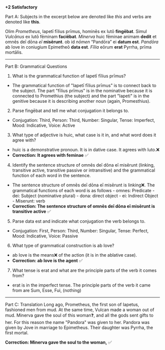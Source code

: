 **+2 Satisfactory**

Part A: Subjects in the excerpt below are denoted like *this* and verbs are denoted like **this**.

Olim *Prometheus*, Iapetī fīlius prīmus, hominēs ex lutō **fingēbat**. Simul *Vulcānus* ex lutō fēminam **faciēbat**. *Minerva* huic fēminae animam **dedit** et omnēs deī dōna *eī* **misērunt**. ob id *nōmen* “Pandōra” ei **datum est**. *Pandōra* ab Iove in coniugium Epimetheō **data est**. *Fīlia* eōrum **erat** Pyrrha, prīma mortālis.

---

Part B: Grammatical Questions

1. What is the grammatical function of Iapetī fīlius prīmus?
- The grammatical function of "Iapetī fīlius prīmus" is to connect back to the subject. The part "fīlius prīmus" is in the nominative because it is connected to Promethius (the subject) and the part "Iapeti" is in the genitive because it is describing another noun (again, Promesthius).

2. Parse fingēbat and tell me what conjugation it belongs to.
- Conjugation: Third, Person: Third, Number: Singular, Tense: Imperfect, Mood: Indicative, Voice: Active

3. What type of adjective is huic, what case is it in, and what word does it agree with?
- huic is a demonstrative pronoun. It is in dative case. It agrees with luto.❌
- **Correction: It agrees with feminae**  ✅

4. Identify the sentence structure of omnēs deī dōna eī misērunt (linking, transitive active, transitive passive or intransitive) and the grammatical function of each word in the sentence.
- The sentence structure of omnēs deī dōna eī misērunt is linking❌. The grammatical functions of each word is as follows - omnes: Predicate - dei: Subject (nominative plural) - dona: direct object - ei: Indirect Object - Miserunt: verb
- **Correction: The sentence structure of omnēs deī dōna eī misērunt is transitive active**  ✅

5. Parse data est and indicate what conjugation the verb belongs to.
- Conjugation: First, Person: Third, Number: Singular, Tense: Perfect, Mood: Indicative, Voice: Passive

6. What type of grammatical construction is ab Iove?
- ab Iove is the means❌ of the action (it is in the ablative case). 
- **Correction: ab Iove is the agent**  ✅

7. What tense is erat and what are the principle parts of the verb it comes from?
- erat is in the imperfect tense. The principle parts of the verb it came from are Sum, Esse, Fui, (nothing)

---

Part C: Translation
Long ago, Prometheus, the first son of Iapetus, fashioned men from mud. At the same time, Vulcan made a woman out of mud. Minerva gave the soul of this woman❓, and all the gods sent gifts to her. For this reason the name "Pandora" was given to her. Pandora was given by Jove in marriage to Epimetheus. Their daughter was Pyrrha, the first mortal.

**Correction: Minerva gave the soul to the woman,**  ✅
